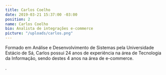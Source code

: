 ```yaml
---
title: Carlos Coelho
date: 2019-03-21 15:37:00 -03:00
position: 2
name: Carlos Coelho
bio: Analista de integrações e-commerce
picture: "/uploads/carlos.png"
---
```


Formado em Análise e Desenvolvimento de Sistemas pela Universidade Estácio de Sá, Carlos possui 24 anos de experiência na área de Tecnologia da Informação, sendo destes 4 anos na área de e-commerce.
                                                      


       
.